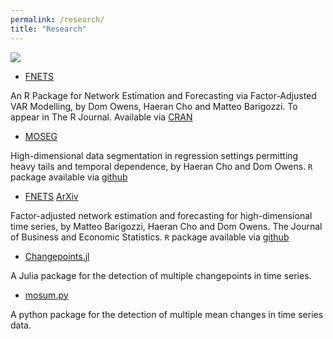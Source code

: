 ```yaml
---
permalink: /research/
title: "Research"
---
```


![](Voronoi.jpg)
- [FNETS](https://arxiv.org/abs/2301.11675)

An R Package for Network Estimation and Forecasting via Factor-Adjusted VAR Modelling, by Dom Owens, Haeran Cho and Matteo Barigozzi.
To appear in The R Journal.
Available via [CRAN](https://cran.r-project.org/web/packages/fnets/)


- [MOSEG](https://arxiv.org/abs/2209.08892)

 High-dimensional data segmentation in regression settings permitting heavy tails and temporal dependence, by Haeran Cho and Dom Owens.
`R` package available via [github](https://github.com/Dom-Owens-UoB/moseg)


- [FNETS](https://www.tandfonline.com/doi/full/10.1080/07350015.2023.2257270) [ArXiv](https://arxiv.org/abs/2201.06110)

Factor-adjusted network estimation and forecasting for high-dimensional time series, by Matteo Barigozzi, Haeran Cho and Dom Owens.
The Journal of Business and Economic Statistics.
`R` package available via [github](https://github.com/Dom-Owens-UoB/fnets)


- [Changepoints.jl](https://github.com/STOR-i/Changepoints.jl)

A Julia package for the detection of multiple changepoints in time series.


- [mosum.py](https://github.com/Dom-Owens-UoB/mosum.py)

A python package for the detection of multiple mean changes in time series data.
